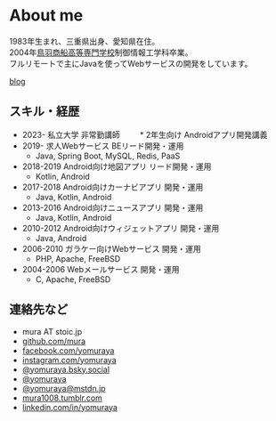 # About me
1983年生まれ、三重県出身、愛知県在住。<br>
2004年[鳥羽商船高等専門学校](https://www.toba-cmt.ac.jp/)制御情報工学科卒業。<br>
フルリモートで主にJavaを使ってWebサービスの開発をしています。<br>

[blog](https://mura.stoic.jp/)

## スキル・経歴
* 2023- 私立大学 非常勤講師
　 　* 2年生向け Androidアプリ開発講義
* 2019- 求人Webサービス BEリード開発・運用
  * Java, Spring Boot, MySQL, Redis, PaaS
* 2018-2019 Android向け地図アプリ リード開発・運用
  * Kotlin, Android
* 2017-2018 Android向けカーナビアプリ 開発・運用
  * Java, Kotlin, Android
* 2013-2016 Android向けニュースアプリ 開発・運用
  * Java, Kotlin, Android
* 2010-2012 Android向けウィジェットアプリ 開発・運用
  * Java, Android
* 2006-2010 ガラケー向けWebサービス 開発・運用
  * PHP, Apache, FreeBSD
* 2004-2006 Webメールサービス 開発・運用
  * C, Apache, FreeBSD

## 連絡先など
* <i class="fa-solid fa-square-envelope"></i> mura AT stoic.jp
* <i class="fa-brands fa-square-github"></i> [github.com/mura](https://github.com/mura)
* <i class="fa-brands fa-square-facebook"></i> [facebook.com/yomuraya](https://www.facebook.com/yomuraya)
* <i class="fa-brands fa-square-instagram"></i> [instagram.com/yomuraya](https://www.instagram.com/yomuraya)
* <i class="fa-solid fa-link"></i> [@yomuraya.bsky.social](https://bsky.app/profile/yomuraya.bsky.social)
* <i class="fa-brands fa-square-x-twitter"></i> [@yomuraya](https://twitter.com/yomuraya)
* <i class="fa-brands fa-mastodon"></i> [@yomuraya@mstdn.jp](https://mstdn.jp/@yomuraya)
* <i class="fa-brands fa-square-tumblr"></i> [mura1008.tumblr.com](https://mura1008.tumblr.com)
* <i class="fa-brands fa-linkedin"></i> [linkedin.com/in/yomuraya](https://www.linkedin.com/in/yomuraya)
